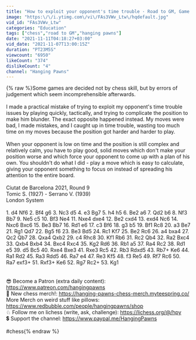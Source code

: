 ```yaml
---
title: "How to exploit your opponent's time trouble · Road to GM, Game 194"
image: "https:\/\/i.ytimg.com\/vi\/FAs3VWv_Ltw\/hqdefault.jpg"
vid_id: "FAs3VWv_Ltw"
categories: "Education"
tags: ["chess","road to GM","hanging pawns"]
date: "2021-11-11T04:18:27+03:00"
vid_date: "2021-11-07T13:00:15Z"
duration: "PT23M5S"
viewcount: "6950"
likeCount: "374"
dislikeCount: "4"
channel: "Hanging Pawns"
---
```

{% raw %}Some games are decided not by chess skill, but by errors of judgement which seem incomprehensible afterwards. <br /><br />I made a practical mistake of trying to exploit my opponent's time trouble issues by playing quickly, tactically, and trying to complicate the position to make him blunder. The exact opposite happened instead. My moves were bad, I made mistakes, and I caught up in time trouble, wasting too much time on my moves because the position got harder and harder to play.<br /><br />When your opponent is low on time and the position is still complex and relatively calm, you have to play good, solid moves which don't make your position worse and which force your opponent to come up with a plan of his own. You shouldn't do what I did - play a move which is easy to calculate, giving your opponent something to focus on instead of spreading his attention to the entire board.<br /><br />Ciutat de Barcelona 2021, Round 9<br />Tomic S. (1927) - Serrano V. (1939)<br />London System<br /><br />1. d4 Nf6 2. Bf4 g6 3. Nc3 d5 4. e3 Bg7 5. h4 h5 6. Be2 a6 7. Qd2 b6 8. Nf3 Bb7 9. Ne5 c5 10. Bf3 Ne4 11. Nxe4 dxe4 12. Be2 cxd4 13. exd4 Nc6 14. Nxc6 Bxc6 15. Be3 Bb7 16. Rd1 e6 17. c3 Bf6 18. g3 b5 19. Bf1 Rc8 20. a3 Be7 21. Rg1 Qd7 22. Bg5 f6 23. Be3 Bd5 24. Rc1 Kf7 25. Be2 Rc6 26. a4 bxa4 27. Qc2 Qb7 28. Qxa4 Qxb2 29. c4 Rhc8 30. Kf1 Rb6 31. Rc2 Qb4 32. Ra2 Bxc4 33. Qxb4 Bxb4 34. Bxc4 Rxc4 35. Kg2 Rd6 36. Rb1 a5 37. Ra4 Rc2 38. Rd1 e5 39. d5 Bc5 40. Rxe4 Bxe3 41. Rxe3 Rc5 42. Rb3 Rdxd5 43. Rb7+ Ke6 44. Ra1 Rd2 45. Ra3 Rdd5 46. Ra7 e4 47. Re3 Kf5 48. f3 Re5 49. Rf7 Rc6 50. Ra7 exf3+ 51. Rxf3+ Ke6 52. Rg7 Rc2+ 53. Kg1<br /><br /><br />😎 Become a Patron (extra daily content): <a rel="nofollow" target="blank" href="https://www.patreon.com/hangingpawns">https://www.patreon.com/hangingpawns</a> <br />👕 New chess merch!: <a rel="nofollow" target="blank" href="https://hanging-pawns-chess-merch.myteespring.co/">https://hanging-pawns-chess-merch.myteespring.co/</a><br />More Merch on weird stuff like pillows: <a rel="nofollow" target="blank" href="https://www.redbubble.com/people/hangingpawns/shop">https://www.redbubble.com/people/hangingpawns/shop</a> <br />♘ Follow me on lichess (write, ask, challenge): <a rel="nofollow" target="blank" href="https://lichess.org/@/hpy">https://lichess.org/@/hpy</a>  <br />💲 Support the channel: <a rel="nofollow" target="blank" href="https://www.paypal.me/HangingPawns">https://www.paypal.me/HangingPawns</a> <br /><br />#chess{% endraw %}
